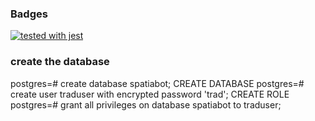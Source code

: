 ### Badges

[![tested with jest](https://img.shields.io/badge/tested_with-jest-99424f.svg)](https://github.com/facebook/jest)

### create the database

postgres=# create database spatiabot;
CREATE DATABASE
postgres=# create user traduser with encrypted password 'trad';
CREATE ROLE
postgres=# grant all privileges on database spatiabot to traduser;
